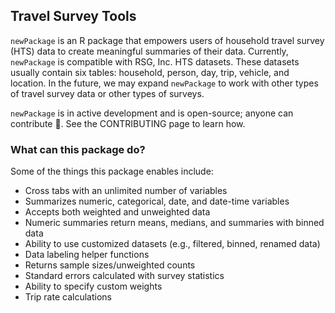 ## Travel Survey Tools
`newPackage` is an R package that empowers users of household travel survey (HTS) data to create meaningful summaries of their data. Currently, `newPackage` is compatible with RSG, Inc. HTS datasets. These datasets usually contain six tables: household, person, day, trip, vehicle, and location. In the future, we may expand `newPackage` to work with other types of travel survey data or other types of surveys.

`newPackage` is in active development and is open-source; anyone can contribute 🤝. See the CONTRIBUTING page to learn how.

### What can this package do?
Some of the things this package enables include:
* Cross tabs with an unlimited number of variables 
* Summarizes numeric, categorical, date, and date-time variables
* Accepts both weighted and unweighted data
* Numeric summaries return means, medians, and summaries with binned data
* Ability to use customized datasets (e.g., filtered, binned, renamed data)
* Data labeling helper functions
* Returns sample sizes/unweighted counts
* Standard errors calculated with survey statistics
* Ability to specify custom weights
* Trip rate calculations
